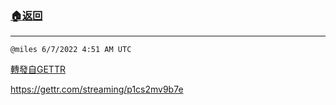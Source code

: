 ###  [:house:返回](README.md)
---


`@miles 6/7/2022 4:51 AM UTC`

[轉發自GETTR](https://gettr.com/post/p1d0wfc008c)

https://gettr.com/streaming/p1cs2mv9b7e

